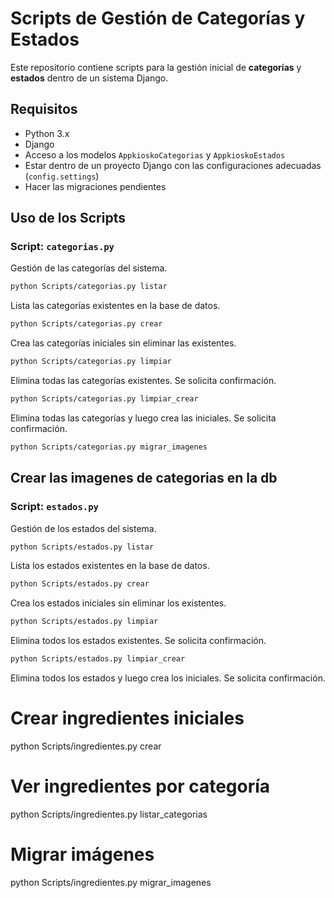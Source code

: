 # Scripts de Gestión de Categorías y Estados

Este repositorio contiene scripts para la gestión inicial de **categorías** y **estados** dentro de un sistema Django.

## Requisitos

- Python 3.x
- Django
- Acceso a los modelos `AppkioskoCategorias` y `AppkioskoEstados`
- Estar dentro de un proyecto Django con las configuraciones adecuadas (`config.settings`)
- Hacer las migraciones pendientes

## Uso de los Scripts

### Script: `categorias.py`

Gestión de las categorías del sistema.

```bash
python Scripts/categorias.py listar
```
Lista las categorías existentes en la base de datos.

```bash
python Scripts/categorias.py crear
```
Crea las categorías iniciales sin eliminar las existentes.

```bash
python Scripts/categorias.py limpiar
```
Elimina todas las categorías existentes. Se solicita confirmación.

```bash
python Scripts/categorias.py limpiar_crear
```
Elimina todas las categorías y luego crea las iniciales. Se solicita confirmación.


```bash
python Scripts/categorias.py migrar_imagenes
```
Crear las imagenes de categorias en la db
---



### Script: `estados.py`

Gestión de los estados del sistema.

```bash
python Scripts/estados.py listar
```
Lista los estados existentes en la base de datos.

```bash
python Scripts/estados.py crear
```
Crea los estados iniciales sin eliminar los existentes.

```bash
python Scripts/estados.py limpiar
```
Elimina todos los estados existentes. Se solicita confirmación.

```bash
python Scripts/estados.py limpiar_crear
```
Elimina todos los estados y luego crea los iniciales. Se solicita confirmación.






# Crear ingredientes iniciales
python Scripts/ingredientes.py crear

# Ver ingredientes por categoría
python Scripts/ingredientes.py listar_categorias

# Migrar imágenes
python Scripts/ingredientes.py migrar_imagenes
